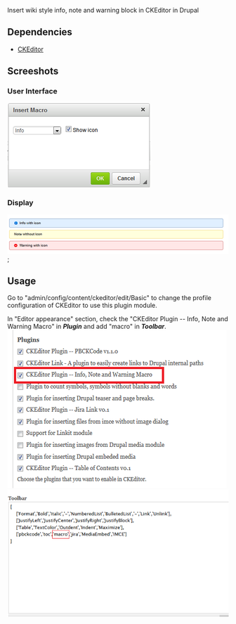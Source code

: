 Insert wiki style info, note and warning block in CKEditor in Drupal


## Dependencies
* [CKEditor](https://drupal.org/project/ckeditor)

## Screeshots

### User Interface
![Interface tag](_md/macro_ui.PNG)

### Display
![macro tag](_md/macro_display.PNG);

## Usage

Go to "admin/config/content/ckeditor/edit/Basic" to change the profile configuration of CKEditor to use this plugin module.

In "Editor appearance" section, check the "CKEditor Plugin -- Info, Note and Warning Macro" in ***Plugin*** and add "macro" in ***Toolbar***.
![Configuration  tag](_md/plugin_config.PNG)
![Configuration  tag](_md/toolbar_config.PNG)


